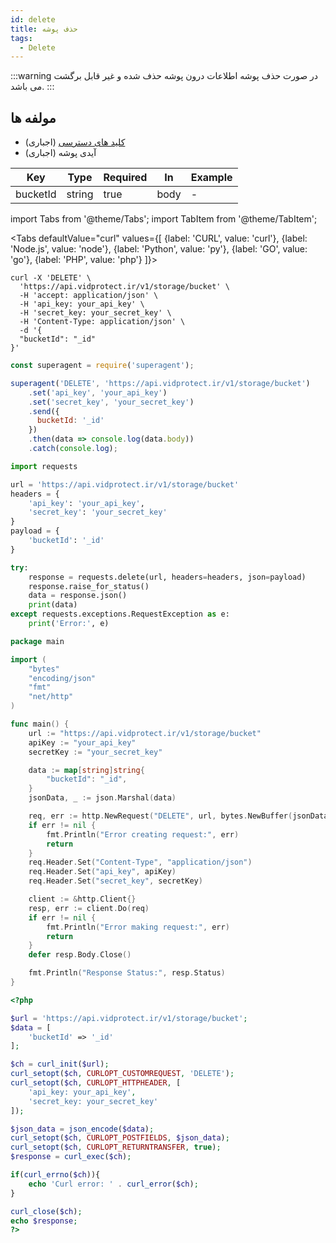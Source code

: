 ```yaml
---
id: delete
title: حذف پوشه
tags:
  - Delete
---
```


:::warning
در صورت حذف پوشه اطلاعات درون پوشه حذف شده و غیر قابل برگشت می باشد.
:::

## مولفه ها

* [کلید های دسترسی][] (اجباری)
* آیدی پوشه (اجباری)

| Key      | Type   | Required | In   | Example |
|----------|--------|----------|------|---------|
| bucketId | string | true     | body | -       |

import Tabs from '@theme/Tabs';
import TabItem from '@theme/TabItem';

<Tabs
defaultValue="curl"
values={[
{label: 'CURL', value: 'curl'},
{label: 'Node.js', value: 'node'},
{label: 'Python', value: 'py'},
{label: 'GO', value: 'go'},
{label: 'PHP', value: 'php'}
]}>

<TabItem value="curl">

```shell
curl -X 'DELETE' \
  'https://api.vidprotect.ir/v1/storage/bucket' \
  -H 'accept: application/json' \
  -H 'api_key: your_api_key' \
  -H 'secret_key: your_secret_key' \
  -H 'Content-Type: application/json' \
  -d '{
  "bucketId": "_id"
}'
```

</TabItem>

<TabItem value="node">

```js
const superagent = require('superagent');

superagent('DELETE', 'https://api.vidprotect.ir/v1/storage/bucket')
    .set('api_key', 'your_api_key')
    .set('secret_key', 'your_secret_key')
    .send({
      bucketId: '_id'
    })
    .then(data => console.log(data.body))
    .catch(console.log);
```

</TabItem>

<TabItem value="py">

```python
import requests

url = 'https://api.vidprotect.ir/v1/storage/bucket'
headers = {
    'api_key': 'your_api_key',
    'secret_key': 'your_secret_key'
}
payload = {
    'bucketId': '_id'
}

try:
    response = requests.delete(url, headers=headers, json=payload)
    response.raise_for_status()
    data = response.json()
    print(data)
except requests.exceptions.RequestException as e:
    print('Error:', e)
```

</TabItem>


<TabItem value="go">

```go
package main

import (
	"bytes"
	"encoding/json"
	"fmt"
	"net/http"
)

func main() {
	url := "https://api.vidprotect.ir/v1/storage/bucket"
	apiKey := "your_api_key"
	secretKey := "your_secret_key"

	data := map[string]string{
		"bucketId": "_id",
	}
	jsonData, _ := json.Marshal(data)

	req, err := http.NewRequest("DELETE", url, bytes.NewBuffer(jsonData))
	if err != nil {
		fmt.Println("Error creating request:", err)
		return
	}
	req.Header.Set("Content-Type", "application/json")
	req.Header.Set("api_key", apiKey)
	req.Header.Set("secret_key", secretKey)

	client := &http.Client{}
	resp, err := client.Do(req)
	if err != nil {
		fmt.Println("Error making request:", err)
		return
	}
	defer resp.Body.Close()

	fmt.Println("Response Status:", resp.Status)
}
```

</TabItem>

<TabItem value="php">

```php
<?php

$url = 'https://api.vidprotect.ir/v1/storage/bucket';
$data = [
    'bucketId' => '_id'
];

$ch = curl_init($url);
curl_setopt($ch, CURLOPT_CUSTOMREQUEST, 'DELETE');
curl_setopt($ch, CURLOPT_HTTPHEADER, [
    'api_key: your_api_key',
    'secret_key: your_secret_key'
]);

$json_data = json_encode($data);
curl_setopt($ch, CURLOPT_POSTFIELDS, $json_data);
curl_setopt($ch, CURLOPT_RETURNTRANSFER, true);
$response = curl_exec($ch);

if(curl_errno($ch)){
    echo 'Curl error: ' . curl_error($ch);
}

curl_close($ch);
echo $response;
?>
```

</TabItem>

</Tabs>

[کلید های دسترسی]: https://vidprotect.ir/panel/settings/security-settings